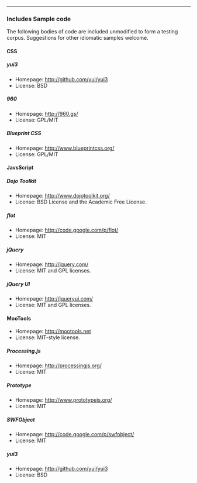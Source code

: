 

----------







### Includes Sample code
The following bodies of code are included unmodified to form a testing
corpus.  Suggestions for other idiomatic samples welcome.

#### CSS
##### yui3
 - Homepage: http://github.com/yui/yui3
 - License: BSD


##### 960
 - Homepage: http://960.gs/
 - License: GPL/MIT


##### Blueprint CSS
 - Homepage: http://www.blueprintcss.org/
 - License: GPL/MIT


#### JavsScript

##### Dojo Toolkit
 - Homepage: http://www.dojotoolkit.org/
 - License: BSD License and the Academic Free License.

##### flot
 - Homepage: http://code.google.com/p/flot/
 - License: MIT

##### jQuery
 - Homepage: http://jquery.com/
 - License: MIT and GPL licenses.

##### jQuery UI
 - Homepage: http://jqueryui.com/
 - License: MIT and GPL licenses.

#### MooTools
 - Homepage: http://mootools.net
 - License:  MIT-style license.

##### Processing.js
 - Homepage: http://processingjs.org/
 - License: MIT

##### Prototype
 - Homepage: http://www.prototypejs.org/
 - License: MIT

##### SWFObject
 - Homepage: http://code.google.com/p/swfobject/
 - License: MIT

##### yui3
 - Homepage: http://github.com/yui/yui3
 - License: BSD
